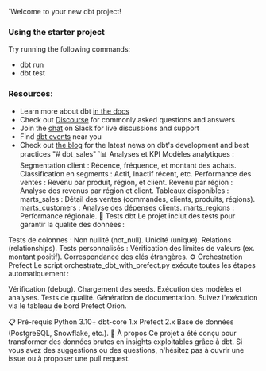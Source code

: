 `Welcome to your new dbt project!

### Using the starter project

Try running the following commands:
- dbt run
- dbt test


### Resources:
- Learn more about dbt [in the docs](https://docs.getdbt.com/docs/introduction)
- Check out [Discourse](https://discourse.getdbt.com/) for commonly asked questions and answers
- Join the [chat](https://community.getdbt.com/) on Slack for live discussions and support
- Find [dbt events](https://events.getdbt.com) near you
- Check out [the blog](https://blog.getdbt.com/) for the latest news on dbt's development and best practices
"# dbt_sales" 
`📊 Analyses et KPI
Modèles analytiques :
Segmentation client :
Récence, fréquence, et montant des achats.
Classification en segments : Actif, Inactif récent, etc.
Performance des ventes :
Revenu par produit, région, et client.
Revenu par région :
Analyse des revenus par région et client.
Tableaux disponibles :
marts_sales : Détail des ventes (commandes, clients, produits, régions).
marts_customers : Analyse des dépenses clients.
marts_regions : Performance régionale.
🧪 Tests dbt
Le projet inclut des tests pour garantir la qualité des données :

Tests de colonnes :
Non nullité (not_null).
Unicité (unique).
Relations (relationships).
Tests personnalisés :
Vérification des limites de valeurs (ex. montant positif).
Correspondance des clés étrangères.
⚙️ Orchestration Prefect
Le script orchestrate_dbt_with_prefect.py exécute toutes les étapes automatiquement :

Vérification (debug).
Chargement des seeds.
Exécution des modèles et analyses.
Tests de qualité.
Génération de documentation.
Suivez l'exécution via le tableau de bord Prefect Orion.

📋 Pré-requis
Python 3.10+
dbt-core 1.x
Prefect 2.x
Base de données (PostgreSQL, Snowflake, etc.).
📝 À propos
Ce projet a été conçu pour transformer des données brutes en insights exploitables grâce à dbt. Si vous avez des suggestions ou des questions, n'hésitez pas à ouvrir une issue ou à proposer une pull request.

